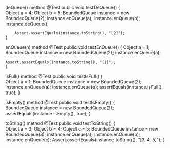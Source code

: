 deQueue() method
   @Test
    public void testDeQueue() {       
        Object a = 4;
        Object b = 5;
        BoundedQueue instance = new BoundedQueue(2);
        instance.enQueue(a);
        instance.enQueue(b);
        instance.deQueue();
        
        Assert.assertEquals(instance.toString(), "[2]");
    }
    
enQueue(n) method
    @Test
    public void testEnQueue() {
    Object a = 1;
    BoundedQueue instance = new BoundedQueue(2);
    instance.enQueue(a);
    
    Assert.assertEquals(instance.toString(), "[1]");
    }
    
        
isFull() method
	@Test
	public void testIsFull() {  
        Object a = 1;
        BoundedQueue instance = new BoundedQueue(2);
        instance.enQueue(a);
        instance.enQueue(a);
        assertEquals(instance.isFull(), true);
    }
    
isEmpty() method
    @Test
    public void testIsEmpty() {        
        BoundedQueue instance = new BoundedQueue(2);
        assertEquals(instance.isEmpty(), true);
    }
    
toString() method
    @Test
    public void testToString() {    
        Object a = 3;
        Object b = 4;
        Object c = 5;
        BoundedQueue instance = new BoundedQueue(3);
        instance.enQueue(a);
        instance.enQueue(b);
        instance.enQueue(c);
        Assert.assertEquals(instance.toString(), "[3, 4, 5]");
    }

